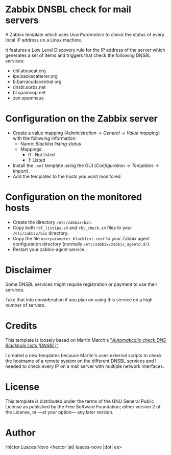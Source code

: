 Zabbix DNSBL check for mail servers
====

A Zabbix template which uses _UserParameters_ to check the status of every local IP address on a Linux machine.

It features a Low Level Discovery rule for the IP address of the server which generates a set of items and triggers that check the following DNSBL services:

* cbl.abuseat.org
* ips.backscatterer.org
* b.barracudacentral.org
* dnsbl.sorbs.net
* bl.spamcop.net
* zen.spamhaus

Configuration on the Zabbix server
====

* Create a value mapping (_Administration → General → Value mapping_) with the following information:
    * Name: _Blacklist listing status_
    * Mappings:
        * 0 : Not listed
        * 1: Listed
* Install the `.xml` template using the GUI (_Configuration → Templates → Import_).
* Add the templates to the hosts you want monitored.

Configuration on the monitored hosts
====

* Create the directory `/etc/zabbix/bin`.
* Copy both `rbl_listips.sh` and `rbl_check.sh` files to your `/etc/zabbix/bin` directory.
* Copy the file `userparameter_blacklist.conf` to your Zabbix agent configuration directory (normally `/etc/zabbix/zabbix_agentd.d/`).
* Restart your zabbix-agent service.

Disclaimer
====

Some DNSBL services might require registration or payment to use their services.

Take that into consideration if you plan on using this service on a high number of servers.

Credits
====

This template is loosely based on Martin Mørch's ["_Automatically check DNS Blackhole Lists (DNSBL)_"](https://share.zabbix.com/automatically-check-dns-blackhole-lists-dnsbl).

I created a new templates because Martin's uses external scripts to check the hostname of a remote system on the different DNSBL services and I needed to check every IP on a mail server with multiple network interfaces.

License
====
This template is distributed under the terms of the GNU General Public License as published by the Free Software Foundation; either version 2 of the License, or —at your option— any later version.

Author
====

Héctor Luaces Novo <hector |at| luaces-novo |dot| es>

